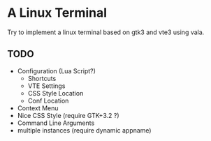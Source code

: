  A Linux Terminal
================================

Try to implement a linux terminal based on gtk3 and vte3 using vala.

TODO
--------------------------------
* Configuration (Lua Script?)
    - Shortcuts
    - VTE Settings
    - CSS Style Location
    - Conf Location
* Context Menu
* Nice CSS Style (require GTK+3.2 ?)
* Command Line Arguments
* multiple instances (require dynamic appname)

